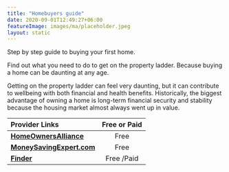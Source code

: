 ```yaml
---
title: "Homebuyers guide"
date: 2020-09-01T12:49:27+06:00
featureImage: images/ma/placeholder.jpeg
layout: static
---
```


Step by step guide to buying your first home.

Find out what you need to do to get on the property ladder. Because buying a home can be daunting at any age.

Getting on the property ladder can feel very daunting, but it can contribute to wellbeing with both financial and health benefits. Historically, the biggest advantage of owning a home is long-term financial security and stability because the housing market almost always went up in value.

| Provider Links      | Free or Paid  |  
| :-----------          | :--------------:      |  
| [**HomeOwnersAlliance**](https://hoa.org.uk/advice/guides-for-homeowners/i-am-buying/the-hoa-step-by-step-guide-to-buying-a-home/) | Free  | 
| [**MoneySavingExpert.com**](https://www.moneysavingexpert.com/mortgages/mortgage-guide/) | Free  | 
| [**Finder**](https://www.finder.com/uk/mortgages/first-time-buyer-mortgages) | Free /Paid | 
  

<br/><br/>







